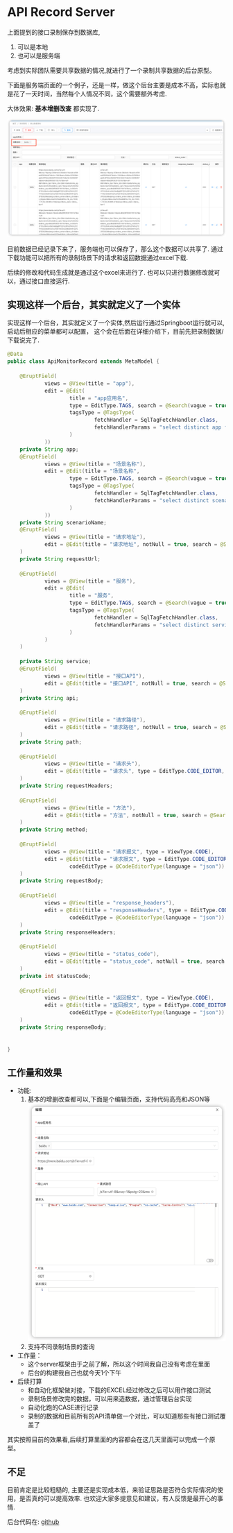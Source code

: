 # API Record Server

上面提到的接口录制保存到数据库,
1. 可以是本地
2. 也可以是服务端

考虑到实际团队需要共享数据的情况,就进行了一个录制共享数据的后台原型。

下面是服务端页面的一个例子，还是一样，做这个后台主要是成本不高，实际也就是花了一天时间，当然每个人情况不同，这个需要额外考虑.

大体效果: **基本增删改查** 都实现了.

![img.png](search.png)

目前数据已经记录下来了，服务端也可以保存了，那么这个数据可以共享了. 通过下载功能可以把所有的录制场景下的请求和返回数据通过excel下载.

后续的修改和代码生成就是通过这个excel来进行了. 也可以只进行数据修改就可以，通过接口直接运行.

## 实现这样一个后台，其实就定义了一个实体

实现这样一个后台，其实就定义了一个实体,然后运行通过Springboot运行就可以,启动后相应的菜单都可以配置，
这个会在后面在详细介绍下，目前先把录制数据/下载说完了. 

```java
@Data
public class ApiMonitorRecord extends MetaModel {

    @EruptField(
            views = @View(title = "app"),
            edit = @Edit(
                    title = "app应用名",
                    type = EditType.TAGS, search = @Search(vague = true), notNull = true,
                    tagsType = @TagsType(
                            fetchHandler = SqlTagFetchHandler.class,
                            fetchHandlerParams = "select distinct app from api_monitor_record"
                    )
            ))
    private String app;
    @EruptField(
            views = @View(title = "场景名称"),
            edit = @Edit(title = "场景名称",
                    type = EditType.TAGS, search = @Search(vague = true), notNull = true,
                    tagsType = @TagsType(
                            fetchHandler = SqlTagFetchHandler.class,
                            fetchHandlerParams = "select distinct scenario_name from api_monitor_record"
                    )
            ))
    private String scenarioName;
    @EruptField(
            views = @View(title = "请求地址"),
            edit = @Edit(title = "请求地址", notNull = true, search = @Search)
    )
    private String requestUrl;

    @EruptField(
            views = @View(title = "服务"),
            edit = @Edit(
                    title = "服务",
                    type = EditType.TAGS, search = @Search(vague = true), notNull = true,
                    tagsType = @TagsType(
                            fetchHandler = SqlTagFetchHandler.class,
                            fetchHandlerParams = "select distinct service from api_monitor_record"
                    )
            )
    )

    private String service;
    @EruptField(
            views = @View(title = "接口API"),
            edit = @Edit(title = "接口API", notNull = true, search = @Search)
    )
    private String api;

    @EruptField(
            views = @View(title = "请求路径"),
            edit = @Edit(title = "请求路径", notNull = true, search = @Search)
    )
    private String path;

    @EruptField(
            views = @View(title = "请求头"),
            edit = @Edit(title = "请求头", type = EditType.CODE_EDITOR, codeEditType = @CodeEditorType(language = "json"))
    )
    private String requestHeaders;

    @EruptField(
            views = @View(title = "方法"),
            edit = @Edit(title = "方法", notNull = true, search = @Search)
    )
    private String method;

    @EruptField(
            views = @View(title = "请求报文", type = ViewType.CODE),
            edit = @Edit(title = "请求报文", type = EditType.CODE_EDITOR,
                    codeEditType = @CodeEditorType(language = "json"))
    )
    private String requestBody;

    @EruptField(
            views = @View(title = "response_headers"),
            edit = @Edit(title = "responseHeaders", type = EditType.CODE_EDITOR,
                    codeEditType = @CodeEditorType(language = "json"))
    )
    private String responseHeaders;

    @EruptField(
            views = @View(title = "status_code"),
            edit = @Edit(title = "status_code", notNull = true, search = @Search)
    )
    private int statusCode;

    @EruptField(
            views = @View(title = "返回报文", type = ViewType.CODE),
            edit = @Edit(title = "返回报文", type = EditType.CODE_EDITOR,
                    codeEditType = @CodeEditorType(language = "json"))
    )
    private String responseBody;


}

```

## 工作量和效果

- 功能: 
  1. 基本的增删改查都可以,下面是个编辑页面，支持代码高亮和JSON等
    ![img_1.png](edit.png)
  2. 支持不同录制场景的查询
- 工作量：
  - 这个server框架由于之前了解，所以这个时间我自己没有考虑在里面
  - 后台的构建我自己也就今天1个下午
- 后续打算
  - 和自动化框架做对接，下载的EXCEL经过修改之后可以用作接口测试
  - 录制场景修改完的数据，可以用来造数据，通过管理后台实现
  - 自动化跑的CASE进行记录
  - 录制的数据和目前所有的API清单做一个对比，可以知道那些有接口测试覆盖了

其实按照目前的效果看,后续打算里面的内容都会在这几天里面可以完成一个原型。

## 不足

目前肯定是比较粗糙的, 主要还是实现成本低，来验证思路是否符合实际情况的使用，是否真的可以提高效率.
也欢迎大家多提意见和建议，有人反馈是最开心的事情. 

后台代码在: [github](https://github.com/fluent-qa/fluentqa-workspace.git)
